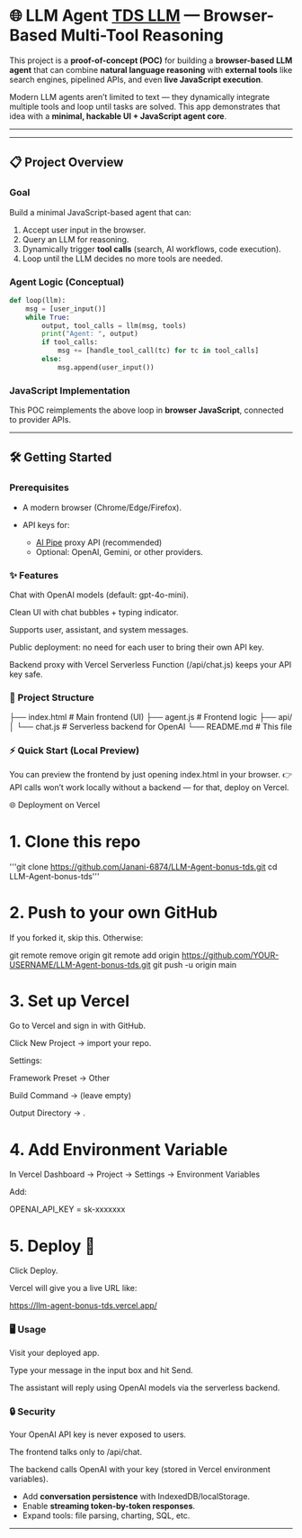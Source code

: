 
# 🌐 LLM Agent [TDS LLM](https://tds-bonus-project-llm-agent.vercel.app/) — Browser-Based Multi-Tool Reasoning

This project is a **proof-of-concept (POC)** for building a **browser-based LLM agent** that can combine **natural language reasoning** with **external tools** like search engines, pipelined APIs, and even **live JavaScript execution**.  

Modern LLM agents aren’t limited to text — they dynamically integrate multiple tools and loop until tasks are solved. This app demonstrates that idea with a **minimal, hackable UI + JavaScript agent core**.


---

  


---

## 📋 Project Overview

### Goal
Build a minimal JavaScript-based agent that can:
1. Accept user input in the browser.
2. Query an LLM for reasoning.
3. Dynamically trigger **tool calls** (search, AI workflows, code execution).
4. Loop until the LLM decides no more tools are needed.

### Agent Logic (Conceptual)
```python
def loop(llm):
    msg = [user_input()]
    while True:
        output, tool_calls = llm(msg, tools)
        print("Agent: ", output)
        if tool_calls:
            msg += [handle_tool_call(tc) for tc in tool_calls]
        else:
            msg.append(user_input())
````

### JavaScript Implementation

This POC reimplements the above loop in **browser JavaScript**, connected to provider APIs.

---

## 🛠️ Getting Started

### Prerequisites

* A modern browser (Chrome/Edge/Firefox).
* API keys for:

  * [AI Pipe](https://aipipe.org/) proxy API (recommended)
  * Optional: OpenAI, Gemini, or other providers.

### ✨ Features

Chat with OpenAI models (default: gpt-4o-mini).

Clean UI with chat bubbles + typing indicator.

Supports user, assistant, and system messages.

Public deployment: no need for each user to bring their own API key.

Backend proxy with Vercel Serverless Function (/api/chat.js) keeps your API key safe.

### 📂 Project Structure
├── index.html       # Main frontend (UI)
├── agent.js         # Frontend logic
├── api/
│   └── chat.js      # Serverless backend for OpenAI
└── README.md        # This file

### ⚡ Quick Start (Local Preview)

You can preview the frontend by just opening index.html in your browser.
👉 API calls won’t work locally without a backend — for that, deploy on Vercel.

🌐 Deployment on Vercel
# 1. Clone this repo
'''git clone https://github.com/Janani-6874/LLM-Agent-bonus-tds.git
cd LLM-Agent-bonus-tds'''

# 2. Push to your own GitHub

If you forked it, skip this. Otherwise:

git remote remove origin
git remote add origin https://github.com/YOUR-USERNAME/LLM-Agent-bonus-tds.git
git push -u origin main

# 3. Set up Vercel

Go to Vercel
 and sign in with GitHub.

Click New Project → import your repo.

Settings:

Framework Preset → Other

Build Command → (leave empty)

Output Directory → .

# 4. Add Environment Variable

In Vercel Dashboard → Project → Settings → Environment Variables

Add:

OPENAI_API_KEY = sk-xxxxxxx

# 5. Deploy 🎉

Click Deploy.

Vercel will give you a live URL like:

https://llm-agent-bonus-tds.vercel.app/

### 🖥 Usage

Visit your deployed app.

Type your message in the input box and hit Send.

The assistant will reply using OpenAI models via the serverless backend.

### 🔒 Security

Your OpenAI API key is never exposed to users.

The frontend talks only to /api/chat.

The backend calls OpenAI with your key (stored in Vercel environment variables).
* Add **conversation persistence** with IndexedDB/localStorage.
* Enable **streaming token-by-token responses**.
* Expand tools: file parsing, charting, SQL, etc.

---
